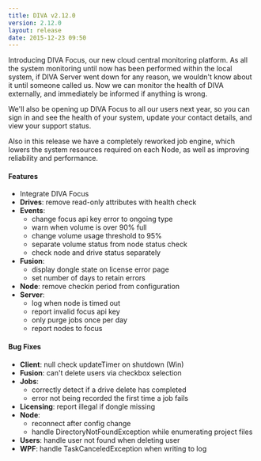 ```yaml
---
title: DIVA v2.12.0
version: 2.12.0
layout: release
date: 2015-12-23 09:50
---
```


Introducing DIVA Focus, our new cloud central monitoring platform.
As all the system monitoring until now has been performed within the local
system, if DIVA Server went down for any reason, we wouldn't know about it
until someone called us. Now we can monitor the health of DIVA externally, and
immediately be informed if anything is wrong.

We'll also be opening up DIVA Focus to all our users next year, so you can sign
in and see the health of your system, update your contact details, and view
your support status.

Also in this release we have a completely reworked job engine, which lowers the
system resources required on each Node, as well as improving reliability and
performance.

#### Features

- Integrate DIVA Focus
- **Drives**: remove read-only attributes with health check
- **Events**:
  - change focus api key error to ongoing type
  - warn when volume is over 90% full
  - change volume usage threshold to 95%
  - separate volume status from node status check
  - check node and drive status separately
- **Fusion**:
  - display dongle state on license error page
  - set number of days to retain errors
- **Node**: remove checkin period from configuration
- **Server**:
  - log when node is timed out
  - report invalid focus api key
  - only purge jobs once per day
  - report nodes to focus

#### Bug Fixes

- **Client**: null check updateTimer on shutdown (Win)
- **Fusion**: can't delete users via checkbox selection
- **Jobs**:
  - correctly detect if a drive delete has completed
  - error not being recorded the first time a job fails
- **Licensing**: report illegal if dongle missing
- **Node**:
  - reconnect after config change
  - handle DirectoryNotFoundException while enumerating project files
- **Users**: handle user not found when deleting user
- **WPF**: handle TaskCanceledException when writing to log
